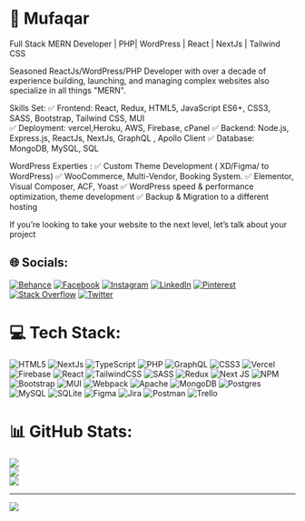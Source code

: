 # 💫 Mufaqar 

Full Stack MERN Developer | PHP| WordPress | React | NextJs | Tailwind CSS 

Seasoned ReactJs/WordPress/PHP Developer with over a decade of experience building, launching, and managing complex websites also specialize in all things "MERN".

Skills Set:
✅ Frontend: React, Redux, HTML5, JavaScript ES6+, CSS3, SASS, Bootstrap, Tailwind CSS, MUI  
✅ Deployment: vercel,Heroku, AWS, Firebase, cPanel
✅ Backend: Node.js, Express.js, ReactJs, NextJs, GraphQL , Apollo Client
✅ Database: MongoDB, MySQL, SQL 

WordPress Experties :
✅ Custom Theme Development ( XD/Figma/ to WordPress)
✅ WooCommerce, Multi-Vendor, Booking System.
✅ Elementor, Visual Composer, ACF, Yoast
✅ WordPress speed & performance optimization, theme development 
✅ Backup & Migration to a different hosting

If you’re looking to take your website to the next level, let’s talk about your project


## 🌐 Socials:
[![Behance](https://img.shields.io/badge/Behance-1769ff?logo=behance&logoColor=white)](https://behance.net/mufaqar) [![Facebook](https://img.shields.io/badge/Facebook-%231877F2.svg?logo=Facebook&logoColor=white)](https://facebook.com/mufaqar) [![Instagram](https://img.shields.io/badge/Instagram-%23E4405F.svg?logo=Instagram&logoColor=white)](https://instagram.com/mufaqir) [![LinkedIn](https://img.shields.io/badge/LinkedIn-%230077B5.svg?logo=linkedin&logoColor=white)](https://linkedin.com/in/https://www.linkedin.com/in/mufaqar/) [![Pinterest](https://img.shields.io/badge/Pinterest-%23E60023.svg?logo=Pinterest&logoColor=white)](https://pinterest.com/mufaqar) [![Stack Overflow](https://img.shields.io/badge/-Stackoverflow-FE7A16?logo=stack-overflow&logoColor=white)](https://stackoverflow.com/users/1335943) [![Twitter](https://img.shields.io/badge/Twitter-%231DA1F2.svg?logo=Twitter&logoColor=white)](https://twitter.com/mufaqar) 

# 💻 Tech Stack:
![HTML5](https://img.shields.io/badge/html5-%23E34F26.svg?style=for-the-badge&logo=html5&logoColor=white) ![NextJs](https://img.shields.io/badge/Solidity-%23363636.svg?style=for-the-badge&logo=solidity&logoColor=white) ![TypeScript](https://img.shields.io/badge/typescript-%23007ACC.svg?style=for-the-badge&logo=typescript&logoColor=white) ![PHP](https://img.shields.io/badge/php-%23777BB4.svg?style=for-the-badge&logo=php&logoColor=white) ![GraphQL](https://img.shields.io/badge/-GraphQL-E10098?style=for-the-badge&logo=graphql&logoColor=white) ![CSS3](https://img.shields.io/badge/css3-%231572B6.svg?style=for-the-badge&logo=css3&logoColor=white) ![Vercel](https://img.shields.io/badge/vercel-%23000000.svg?style=for-the-badge&logo=vercel&logoColor=white) ![Firebase](https://img.shields.io/badge/firebase-%23039BE5.svg?style=for-the-badge&logo=firebase) ![React](https://img.shields.io/badge/react-%2320232a.svg?style=for-the-badge&logo=react&logoColor=%2361DAFB) ![TailwindCSS](https://img.shields.io/badge/tailwindcss-%2338B2AC.svg?style=for-the-badge&logo=tailwind-css&logoColor=white) ![SASS](https://img.shields.io/badge/SASS-hotpink.svg?style=for-the-badge&logo=SASS&logoColor=white) ![Redux](https://img.shields.io/badge/redux-%23593d88.svg?style=for-the-badge&logo=redux&logoColor=white) ![Next JS](https://img.shields.io/badge/Next-black?style=for-the-badge&logo=next.js&logoColor=white) ![NPM](https://img.shields.io/badge/NPM-%23000000.svg?style=for-the-badge&logo=npm&logoColor=white) ![Bootstrap](https://img.shields.io/badge/bootstrap-%23563D7C.svg?style=for-the-badge&logo=bootstrap&logoColor=white) ![MUI](https://img.shields.io/badge/MUI-%230081CB.svg?style=for-the-badge&logo=material-ui&logoColor=white) ![Webpack](https://img.shields.io/badge/webpack-%238DD6F9.svg?style=for-the-badge&logo=webpack&logoColor=black) ![Apache](https://img.shields.io/badge/apache-%23D42029.svg?style=for-the-badge&logo=apache&logoColor=white) ![MongoDB](https://img.shields.io/badge/MongoDB-%234ea94b.svg?style=for-the-badge&logo=mongodb&logoColor=white) ![Postgres](https://img.shields.io/badge/postgres-%23316192.svg?style=for-the-badge&logo=postgresql&logoColor=white) ![MySQL](https://img.shields.io/badge/mysql-%2300f.svg?style=for-the-badge&logo=mysql&logoColor=white) ![SQLite](https://img.shields.io/badge/sqlite-%2307405e.svg?style=for-the-badge&logo=sqlite&logoColor=white) 	![Figma](https://img.shields.io/badge/figma-%23F24E1E.svg?style=for-the-badge&logo=figma&logoColor=white) ![Jira](https://img.shields.io/badge/jira-%230A0FFF.svg?style=for-the-badge&logo=jira&logoColor=white) ![Postman](https://img.shields.io/badge/Postman-FF6C37?style=for-the-badge&logo=postman&logoColor=white) ![Trello](https://img.shields.io/badge/Trello-%23026AA7.svg?style=for-the-badge&logo=Trello&logoColor=white)
# 📊 GitHub Stats:
![](https://github-readme-stats.vercel.app/api?username=Mufaqar&theme=dark&hide_border=false&include_all_commits=true&count_private=true)<br/>
![](https://github-readme-streak-stats.herokuapp.com/?user=Mufaqar&theme=dark&hide_border=false)<br/>
![](https://github-readme-stats.vercel.app/api/top-langs/?username=Mufaqar&theme=dark&hide_border=false&include_all_commits=true&count_private=true&layout=compact)

---
[![](https://visitcount.itsvg.in/api?id=Mufaqar&icon=0&color=0)](https://visitcount.itsvg.in)
